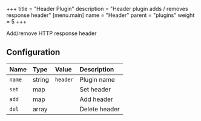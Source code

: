 +++
title = "Header Plugin"
description = "Header plugin adds / removes response header"
[menu.main]
  name = "Header"
  parent = "plugins"
  weight = 5
+++

Add/remove HTTP response header

## Configuration

Name | Type | Value | Description
:--- | :--- | :--- | :----------
`name` | string | `header` | Plugin name
`set` | map | | Set header
`add` | map | | Add header
`del` | array | | Delete header
